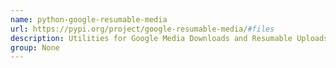 ```yaml
---
name: python-google-resumable-media
url: https://pypi.org/project/google-resumable-media/#files
description: Utilities for Google Media Downloads and Resumable Uploads.
group: None
---
```

